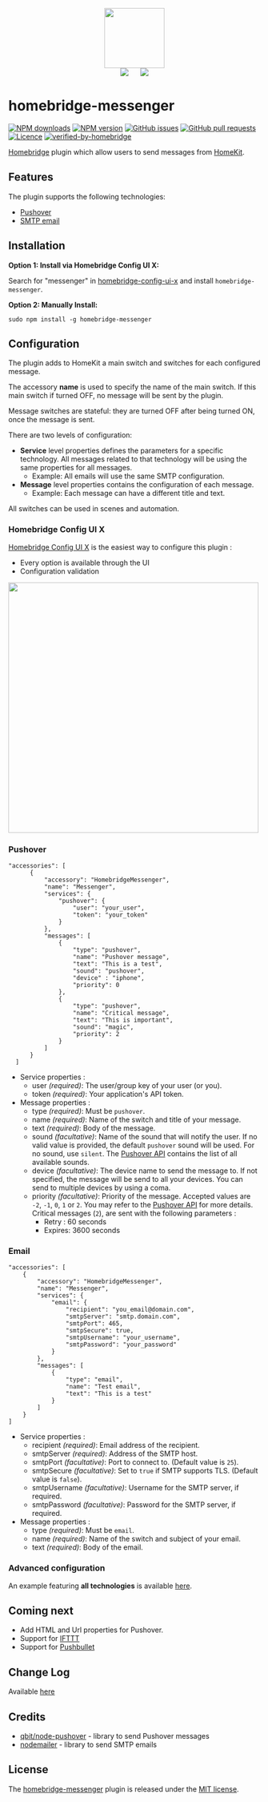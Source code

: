 <p align="center">
    <img src="https://user-images.githubusercontent.com/1062160/79011991-45a1c680-7b33-11ea-9e34-ec5e9005f623.png" height="120"><br>
    <img src="https://user-images.githubusercontent.com/1062160/79012099-7da90980-7b33-11ea-99a3-c69c322e875e.png" hspace="10px">
    <img src="https://user-images.githubusercontent.com/1062160/79012203-c06ae180-7b33-11ea-81c3-ab43290011db.png" hspace="10px">    
</p>


# homebridge-messenger
[![NPM downloads](https://flat.badgen.net/npm/dt/homebridge-messenger?color=blue)](https://npmjs.com/package/homebridge-messenger)
[![NPM version](https://flat.badgen.net/npm/v/homebridge-messenger?color=blue)](https://npmjs.com/package/homebridge-messenger)
[![GitHub issues](https://flat.badgen.net/github/open-issues/potrudeau/homebridge-messenger?label=issues&color=green)](https://github.com/potrudeau/homebridge-messenger/issues)
[![GitHub pull requests](https://flat.badgen.net/github/prs/potrudeau/homebridge-messenger?label=pull%20requests&color=green)](https://github.com/potrudeau/homebridge-messenger/pulls)
[![Licence](https://flat.badgen.net/npm/license/homebridge-messenger?color=red)](LICENSE)
[![verified-by-homebridge](https://flat.badgen.net/badge/homebridge/verified/purple)](https://github.com/homebridge/homebridge/wiki/Verified-Plugins)

[Homebridge](http://homebridge.io) plugin which allow users to send messages from [HomeKit](https://developer.apple.com/homekit/).


## Features
The plugin supports the following technologies:
* [Pushover](https://pushover.net/)
* [SMTP email](https://en.wikipedia.org/wiki/Simple_Mail_Transfer_Protocol)

## Installation

**Option 1: Install via Homebridge Config UI X:**

Search for "messenger" in [homebridge-config-ui-x](https://github.com/oznu/homebridge-config-ui-x) and install `homebridge-messenger`.

**Option 2: Manually Install:**

```
sudo npm install -g homebridge-messenger
```

## Configuration
The plugin adds to HomeKit a main switch and switches for each configured message. 

The accessory **name** is used to specify the name of the main switch. If this main switch if turned OFF, no message will be sent by the plugin.

Message switches are stateful: they are turned OFF after being turned ON, once the message is sent.

There are two levels of configuration:
* **Service** level properties defines the parameters for a specific technology. All messages related to that technology will be using the same properties for all messages. 
    * Example: All emails will use the same SMTP configuration. 
* **Message** level properties contains the configuration of each message. 
    * Example: Each message can have a different title and text.
    
All switches can be used in scenes and automation.

### Homebridge Config UI X
[Homebridge Config UI X](https://github.com/oznu/homebridge-config-ui-x) is the easiest way to configure this plugin :
* Every option is available through the UI
* Configuration validation
<img width="500" src="https://user-images.githubusercontent.com/1062160/79172222-181e7c80-7dc2-11ea-9b5b-053f5709c525.png">

### Pushover
```
"accessories": [
      {
          "accessory": "HomebridgeMessenger",
          "name": "Messenger",
          "services": {
              "pushover": {
                  "user": "your_user",
                  "token": "your_token"
              }
          },
          "messages": [
              {
                  "type": "pushover",
                  "name": "Pushover message",
                  "text": "This is a test",
                  "sound": "pushover",
                  "device" : "iphone",
                  "priority": 0
              },
              {
                  "type": "pushover",
                  "name": "Critical message",
                  "text": "This is important",
                  "sound": "magic",
                  "priority": 2
              }         
          ]
      }
  ]
```
* Service properties : 
    * user *(required)*: The user/group key of your user (or you).
    * token *(required)*: Your application's API token.
* Message properties :
    * type *(required)*: Must be `pushover`.
    * name *(required)*: Name of the switch and title of your message.
    * text *(required)*: Body of the message.
    * sound *(facultative)*: Name of the sound that will notify the user. If no valid value is provided, the default `pushover` sound will be used. For no sound, use `silent`. The [Pushover API](https://pushover.net/api#sounds) contains the list of all available sounds.
    * device *(facultative)*: The device name to send the message to. If not specified, the message will be send to all your devices. You can send to multiple devices by using a coma.
    * priority *(facultative)*: Priority of the message. Accepted values are `-2`, `-1`, `0`, `1` or `2`. You may refer to the [Pushover API](https://pushover.net/api#priority) for more details. Critical messages (`2`), are sent with the following parameters :
        * Retry : 60 seconds
        * Expires: 3600 seconds
    
### Email
```
"accessories": [
    {
        "accessory": "HomebridgeMessenger",
        "name": "Messenger",
        "services": {
            "email": {
                "recipient": "you_email@domain.com",
                "smtpServer": "smtp.domain.com",
                "smtpPort": 465,
                "smtpSecure": true,
                "smtpUsername": "your_username",
                "smtpPassword": "your_password"
            }
        },
        "messages": [
            {
                "type": "email",
                "name": "Test email",
                "text": "This is a test"
            }        
        ]
    }
]
```
* Service properties : 
    * recipient *(required)*: Email address of the recipient.
    * smtpServer *(required)*: Address of the SMTP host.
    * smtpPort *(facultative)*: Port to connect to. (Default value is `25`).
    * smtpSecure *(facultative)*: Set to `true` if SMTP supports TLS. (Default value is `false`).
    * smtpUsername *(facultative)*: Username for the SMTP server, if required.
    * smtpPassword *(facultative)*: Password for the SMTP server, if required.
* Message properties :
    * type *(required)*: Must be `email`.
    * name *(required)*: Name of the switch and subject of your email.
    * text *(required)*: Body of the email.
    
### Advanced configuration
An example featuring **all technologies** is available [here](configuration-examples/advanced.example.json).

## Coming next
* Add HTML and Url properties for Pushover.
* Support for [IFTTT](https://ifttt.com)
* Support for [Pushbullet](https://www.pushbullet.com)

## Change Log
Available [here](CHANGELOG.md)

## Credits
* [qbit/node-pushover](https://github.com/qbit/node-pushover) - library to send Pushover messages
* [nodemailer](https://github.com/nodemailer/nodemailer) - library to send SMTP emails

## License
The [homebridge-messenger](https://github.com/potrudeau/homebridge-messenger) plugin is released under the [MIT license](LICENSE).
